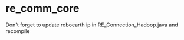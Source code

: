 re_comm_core
============

Don't forget to update roboearth ip in RE_Connection_Hadoop.java and recompile

